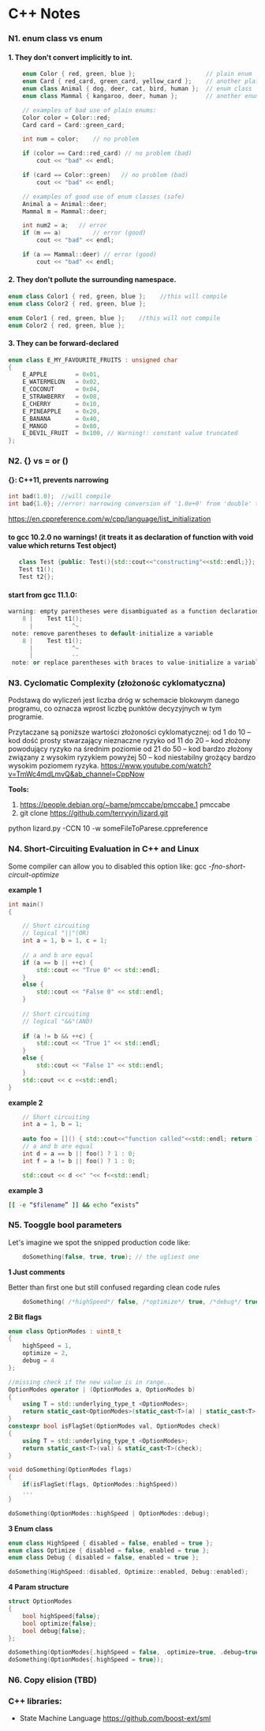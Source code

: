 # C++ Notes


### N1. enum class vs enum

#### 1. They don't convert implicitly to int.
```cpp
    enum Color { red, green, blue };                    // plain enum 
    enum Card { red_card, green_card, yellow_card };    // another plain enum 
    enum class Animal { dog, deer, cat, bird, human };  // enum class
    enum class Mammal { kangaroo, deer, human };        // another enum class

    // examples of bad use of plain enums:
    Color color = Color::red;
    Card card = Card::green_card;

    int num = color;    // no problem

    if (color == Card::red_card) // no problem (bad)
        cout << "bad" << endl;

    if (card == Color::green)   // no problem (bad)
        cout << "bad" << endl;

    // examples of good use of enum classes (safe)
    Animal a = Animal::deer;
    Mammal m = Mammal::deer;

    int num2 = a;   // error
    if (m == a)         // error (good)
        cout << "bad" << endl;

    if (a == Mammal::deer) // error (good)
        cout << "bad" << endl;
```
#### 2. They don't pollute the surrounding namespace.

```cpp
enum class Color1 { red, green, blue };    //this will compile
enum class Color2 { red, green, blue };

enum Color1 { red, green, blue };    //this will not compile 
enum Color2 { red, green, blue };
```

#### 3. They can be forward-declared
```cpp
enum class E_MY_FAVOURITE_FRUITS : unsigned char
{
    E_APPLE        = 0x01,
    E_WATERMELON   = 0x02,
    E_COCONUT      = 0x04,
    E_STRAWBERRY   = 0x08,
    E_CHERRY       = 0x10,
    E_PINEAPPLE    = 0x20,
    E_BANANA       = 0x40,
    E_MANGO        = 0x80,
    E_DEVIL_FRUIT  = 0x100, // Warning!: constant value truncated
};

```

### N2. {} vs = or ()

####  {}: C++11,  prevents narrowing
```cpp
int bad(1.0);  //will compile
int bad{1.0}; //error: narrowing conversion of '1.0e+0' from 'double' to 'int' [-Wnarrowing]
```

https://en.cppreference.com/w/cpp/language/list_initialization
   
#### to gcc 10.2.0 no warnings! (it treats it as declaration of function with void value which returns Test object)
```cpp
   class Test {public: Test(){std::cout<<"constructing"<<std::endl;}};
   Test t1();
   Test t2{};
```   

#### start from gcc 11.1.0:

```cpp
warning: empty parentheses were disambiguated as a function declaration [-Wvexing-parse]
    8 |    Test t1();
      |           ^~
 note: remove parentheses to default-initialize a variable
    8 |    Test t1();
      |           ^~
      |           --
 note: or replace parentheses with braces to value-initialize a variable   
```  

### N3. Cyclomatic Complexity (złożonośc cyklomatyczna)
 Podstawą do wyliczeń jest liczba dróg w schemacie blokowym danego programu, co oznacza wprost liczbę punktów decyzyjnych w tym programie.

Przytaczane są poniższe wartości złożoności cyklomatycznej:
od 1 do 10 – kod dość prosty stwarzający nieznaczne ryzyko
od 11 do 20 – kod złożony powodujący ryzyko na średnim poziomie
od 21 do 50 – kod bardzo złożony związany z wysokim ryzykiem
powyżej 50 – kod niestabilny grożący bardzo wysokim poziomem ryzyka.
https://www.youtube.com/watch?v=TmWc4mdLmvQ&ab_channel=CppNow 

**Tools:**
1. https://people.debian.org/~bame/pmccabe/pmccabe.1 pmccabe
2.  git clone https://github.com/terryyin/lizard.git 

python lizard.py -CCN 10 -w someFileToParese.cppreference

### N4. Short-Circuiting Evaluation in C++ and Linux

Some compiler can allow you to disabled this option like: gcc *-fno-short-circuit-optimize*

**example 1**
```cpp
int main()
{

    // Short circuiting
    // logical "||"(OR)
    int a = 1, b = 1, c = 1;
 
    // a and b are equal
    if (a == b || ++c) {
        std::cout << "True 0" << std::endl;
    }
    else {
        std::cout << "False 0" << std::endl;
    }
 
    // Short circuiting
    // logical "&&"(AND)
 
    if (a != b && ++c) {
        std::cout << "True 1" << std::endl;
    }
    else {
        std::cout << "False 1" << std::endl;
    }
    std::cout << c <<std::endl;
}
```  
**example 2**
```cpp
    // Short circuiting
    int a = 1, b = 1;
 
    auto foo = []() { std::cout<<"function called"<<std::endl; return 1; };
    // a and b are equal
    int d = a == b || foo() ? 1 : 0;
    int f = a != b || foo() ? 1 : 0;

    std::cout << d <<" "<< f<<std::endl;
```  
**example 3**
```sh
[[ -e “$filename” ]] && echo “exists”
```  
### N5. Tooggle bool parameters
Let's imagine we spot the snipped production code like:
```cpp
    doSomething(false, true, true); // the ugliest one
```  

**1 Just comments**

Better than first one but still confused regarding clean code rules
```cpp
    doSomething( /*highSpeed*/ false, /*optimize*/ true, /*debug*/ true );
``` 

**2 Bit flags**
```cpp
enum class OptionModes : uint8_t
{
    highSpeed = 1,
    optimize = 2,
    debug = 4
};

//missing check if the new value is in range...
OptionModes operator | (OptionModes a, OptionModes b) 
{
    using T = std::underlying_type_t <OptionModes>;
    return static_cast<OptionModes>(static_cast<T>(a) | static_cast<T>(b));
}
constexpr bool isFlagSet(OptionModes val, OptionModes check) 
{
    using T = std::underlying_type_t <OptionModes>;
    return static_cast<T>(val) & static_cast<T>(check);
}

void doSomething(OptionModes flags)
{
    if(isFlagSet(flags, OptionModes::highSpeed))
    ...
}

doSomething(OptionModes::highSpeed | OptionModes::debug);
``` 

**3 Enum class**
```cpp
enum class HighSpeed { disabled = false, enabled = true };
enum class Optimize { disabled = false, enabled = true };
enum class Debug { disabled = false, enabled = true };

doSomething(HighSpeed::disabled, Optimize::enabled, Debug::enabled);
```


**4 Param structure**
```cpp
struct OptionModes
{
    bool highSpeed{false};
    bool optimize{false};
    bool debug{false};
};

doSomething(OptionModes{.highSpeed = false, .optimize=true, .debug=true });
doSomething(OptionModes{.highSpeed = true});
```

### N6. Copy elision (TBD)

### C++ libraries:
- State Machine Language https://github.com/boost-ext/sml
